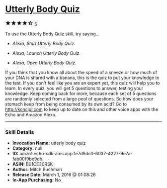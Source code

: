 # [Utterly Body Quiz](http://alexa.amazon.com/#skills/amzn1.echo-sdk-ams.app.1e7d9dc0-6037-4227-9e7a-fab00f9be9db)
![4.3 stars](../../images/ic_star_black_18dp_1x.png)![4.3 stars](../../images/ic_star_black_18dp_1x.png)![4.3 stars](../../images/ic_star_black_18dp_1x.png)![4.3 stars](../../images/ic_star_black_18dp_1x.png)![4.3 stars](../../images/ic_star_half_black_18dp_1x.png) 5

To use the Utterly Body Quiz skill, try saying...

* *Alexa, Start Utterly Body Quiz.*

* *Alexa, Launch Utterly Body Quiz.*

* *Alexa, Open Utterly Body Quiz.*

If you think that you know all about the speed of a sneeze or how much of your DNA is shared with a banana, this is the quiz to put your knowledge to the test. If you don't feel like you are an expert yet, this quiz will help you to learn.
In every quiz, you will get 5 questions to answer, testing your knowledge. Keep coming back for more, because each set of 5 questions are randomly selected from a large pool of questions.
So how does your stomach keep from being consumed by its own acid?
Go to http://koncipi.com to keep up to date on this and other voice apps with the Echo and Amazon Alexa.

***

### Skill Details

* **Invocation Name:** utterly body quiz
* **Category:** null
* **ID:** amzn1.echo-sdk-ams.app.1e7d9dc0-6037-4227-9e7a-fab00f9be9db
* **ASIN:** B01CE30RSK
* **Author:** Mitch Buchman
* **Release Date:** March 1, 2016 @ 01:08:26
* **In-App Purchasing:** No

